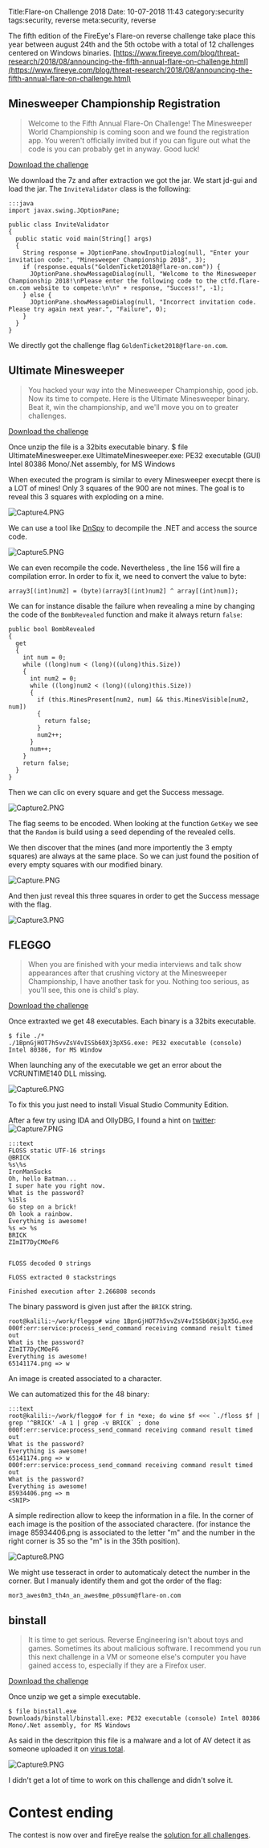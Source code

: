 Title:Flare-on Challenge 2018
Date: 10-07-2018 11:43
category:security
tags:security, reverse
meta:security, reverse

The fifth edition of the FireEye's Flare-on reverse challenge take place this year between
august 24th and the 5th octobe with a total of 12 challenges centered on Windows
binaries.
[https://www.fireeye.com/blog/threat-research/2018/08/announcing-the-fifth-annual-flare-on-challenge.html](https://www.fireeye.com/blog/threat-research/2018/08/announcing-the-fifth-annual-flare-on-challenge.html)


<!-- PELICAN_END_SUMMARY -->

## Minesweeper Championship Registration

>Welcome to the Fifth Annual Flare-On Challenge! The Minesweeper World
Championship is coming soon and we found the registration app. You weren't
officially invited but if you can figure out what the code is you can probably
get in anyway. Good luck!

[Download the challenge](/media/2018.10/flare/MinesweeperChampionshipRegistration.7z)

We download the 7z and after extraction we got the jar.
We start jd-gui and load the jar.
The `InviteValidator` class is the following:

    :::java
    import javax.swing.JOptionPane;

    public class InviteValidator
    {
      public static void main(String[] args)
      {
        String response = JOptionPane.showInputDialog(null, "Enter your invitation code:", "Minesweeper Championship 2018", 3);
        if (response.equals("GoldenTicket2018@flare-on.com")) {
          JOptionPane.showMessageDialog(null, "Welcome to the Minesweeper Championship 2018!\nPlease enter the following code to the ctfd.flare-on.com website to compete:\n\n" + response, "Success!", -1);
        } else {
          JOptionPane.showMessageDialog(null, "Incorrect invitation code. Please try again next year.", "Failure", 0);
        }
      }
    }

We directly got the challenge flag `GoldenTicket2018@flare-on.com`.

## Ultimate Minesweeper

>You hacked your way into the Minesweeper Championship, good job. Now its time to
compete. Here is the Ultimate Minesweeper binary. Beat it, win the championship,
and we'll move you on to greater challenges.

[Download the challenge](/media/2018.10/flare/UltimateMinesweeper.7z)

Once unzip the file is a 32bits executable binary.
    $ file UltimateMinesweeper.exe
    UltimateMinesweeper.exe: PE32 executable (GUI) Intel 80386 Mono/.Net assembly, for MS Windows

When executed the program is similar to every Minesweeper execpt there is a LOT
of mines! Only 3 squares of the 900 are not mines. The goal is to reveal this 3
squares with exploding on a mine.

![Capture4.PNG](/media/2018.10/Capture4.PNG)

We can use a tool like [DnSpy](https://github.com/0xd4d/dnSpy) to decompile the
.NET and access the source code.

![Capture5.PNG](/media/2018.10/Capture5.PNG)

We can even recompile the code. Nevertheless , the line 156 will fire a
compilation error. In order to fix it, we need to convert the value to byte:

    array3[(int)num2] = (byte)(array3[(int)num2] ^ array[(int)num]);

We can for instance disable the failure when revealing a mine by changing the
code of the `BombRevealed` function and make it always return `false`:

    public bool BombRevealed
    {
      get
      {
        int num = 0;
        while ((long)num < (long)((ulong)this.Size))
        {
          int num2 = 0;
          while ((long)num2 < (long)((ulong)this.Size))
          {
            if (this.MinesPresent[num2, num] && this.MinesVisible[num2, num])
            {
              return false;
            }
            num2++;
          }
          num++;
        }
        return false;
      }
    }

Then we can clic on every square and get the Success message.

![Capture2.PNG](/media/2018.10/Capture2.PNG)

The flag seems to be encoded. When looking at the function `GetKey` we see that
the `Random` is build using a seed depending of the revealed cells.

We then discover that the mines (and more importently the 3 empty squares) are
always at the same place. So we can just found the position of every empty
squares with our modified binary.

![Capture.PNG](/media/2018.10/Capture.PNG)

And then just reveal this three squares in order to get the Success message with
the flag.

![Capture3.PNG](/media/2018.10/Capture3.PNG)

## FLEGGO

>When you are finished with your media interviews and talk show appearances after
that crushing victory at the Minesweeper Championship, I have another task for
you. Nothing too serious, as you'll see, this one is child's play.

[Download the challenge](/media/2018.10/flare/FLEGGO.7z)

Once extraxted we get 48 executables. Each binary is a 32bits executable.

    $ file ./*
    ./1BpnGjHOT7h5vvZsV4vISSb60Xj3pX5G.exe: PE32 executable (console) Intel 80386, for MS Window

When launching any of the executable we get an error about the VCRUNTIME140 DLL
missing.

![Capture6.PNG](/media/2018.10/Capture6.PNG)

To fix this you just need to install Visual Studio Community Edition.

After a few try using IDA and OllyDBG, I found a hint on [twitter](https://twitter.com/ixSly/status/1034842534957203456):
![Capture7.PNG](/media/2018.10/Capture7.PNG)

    :::text
    FLOSS static UTF-16 strings
    @BRICK
    %s\%s
    IronManSucks
    Oh, hello Batman...
    I super hate you right now.
    What is the password?
    %15ls
    Go step on a brick!
    Oh look a rainbow.
    Everything is awesome!
    %s => %s
    BRICK
    ZImIT7DyCMOeF6


    FLOSS decoded 0 strings

    FLOSS extracted 0 stackstrings

    Finished execution after 2.266808 seconds

The binary password is given just after the `BRICK` string.

    root@kalili:~/work/fleggo# wine 1BpnGjHOT7h5vvZsV4vISSb60Xj3pX5G.exe
    000f:err:service:process_send_command receiving command result timed out
    What is the password?
    ZImIT7DyCMOeF6
    Everything is awesome!
    65141174.png => w

An image is created associated to a character.

We can automatized this for the 48 binary:

    :::text
    root@kalili:~/work/fleggo# for f in *exe; do wine $f <<< `./floss $f | grep '^BRICK' -A 1 | grep -v BRICK` ; done
    000f:err:service:process_send_command receiving command result timed out
    What is the password?
    Everything is awesome!
    65141174.png => w
    000f:err:service:process_send_command receiving command result timed out
    What is the password?
    Everything is awesome!
    85934406.png => m
    <SNIP>

A simple redirection allow to keep the information in a file.
In the corner of each image is the position of the associated charactere.
(for instance the image 85934406.png is associated to the letter "m" and the
number in the right corner is 35 so the "m" is in the 35th position).

![Capture8.PNG](/media/2018.10/Capture8.PNG)

We might use tesseract in order to automaticaly detect the number in the corner.
But I manualy identify them and got the order of the flag:

    mor3_awes0m3_th4n_an_awes0me_p0ssum@flare-on.com


## binstall

>It is time to get serious. Reverse Engineering isn't about toys and games.
Sometimes its about malicious software. I recommend you run this next
challenge in a VM or someone else's computer you have gained access to,
especially if they are a Firefox user.

[Download the challenge](/media/2018.10/flare/binstall.7z)

Once unzip we get a simple executable.

    $ file binstall.exe
    Downloads/binstall/binstall.exe: PE32 executable (console) Intel 80386 Mono/.Net assembly, for MS Windows

As said in the descritpion this file is a malware and a lot of AV detect it as
someone uploaded it on [virus
total](https://www.virustotal.com/#/file/1284211e57621f84118ce28a4df024163f663c6891c9f154883df804b592ee08/detection).

![Capture9.PNG](/media/2018.10/Capture9.PNG)

I didn't get a lot of time to work on this challenge and didn't solve it.

# Contest ending

The contest is now over and fireEye realse the [solution for all challenges](https://www.fireeye.com/blog/threat-research/2018/10/2018-flare-on-challenge-solutions.html).
